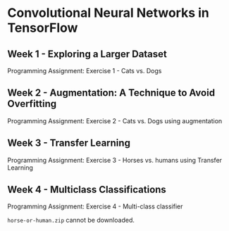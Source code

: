 # Convolutional Neural Networks in TensorFlow
## Week 1 - Exploring a Larger Dataset
Programming Assignment: Exercise 1 - Cats vs. Dogs

## Week 2 - Augmentation: A Technique to Avoid Overfitting
Programming Assignment: Exercise 2 - Cats vs. Dogs using augmentation

## Week 3 - Transfer Learning
Programming Assignment: Exercise 3 - Horses vs. humans using Transfer Learning

## Week 4 - Multiclass Classifications
Programming Assignment: Exercise 4 - Multi-class classifier

`horse-or-human.zip` cannot be downloaded.